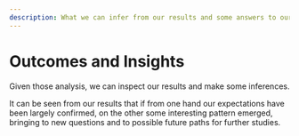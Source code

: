 ```yaml
---
description: What we can infer from our results and some answers to our research questions
---
```


# Outcomes and Insights

Given those analysis, we can inspect our results and make some inferences.&#x20;

It can be seen from our results that if from one hand our expectations have been largely confirmed, on the other some interesting pattern emerged, bringing to new questions and to possible future paths for further studies.&#x20;

